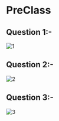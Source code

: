 # PreClass

## Question 1:-

![1](https://github.com/Poorvi0807/PreClass/assets/142826656/d3555ef4-6d6d-4b95-9e38-66455540f8be)


## Question 2:-

![2](https://github.com/Poorvi0807/PreClass/assets/142826656/f770a958-b6b3-4e8a-b601-4d50a05304fe)


## Question 3:-

![3](https://github.com/Poorvi0807/PreClass/assets/142826656/ade982a1-78d3-4167-af32-d08e7bef46bb)
